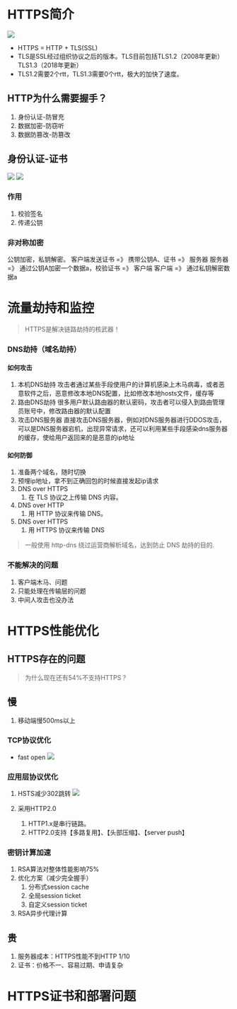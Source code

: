# HTTPS简介
![](./img/18、HTTPS原理以及最佳时间/HTTPS交互流程.jpg)

- HTTPS = HTTP + TLS(SSL)
- TLS是SSL经过组织协议之后的版本。TLS目前包括TLS1.2（2008年更新）TLS1.3（2018年更新）
- TLS1.2需要2个rtt，TLS1.3需要0个rtt，极大的加快了速度。

## HTTP为什么需要握手？
1. 身份认证-防冒充
2. 数据加密-防窃听
3. 数据防篡改-防篡改
 
## 身份认证-证书
![](./img/18、HTTPS原理以及最佳时间/HTTPS证书的作用.jpg)
![](./img/18、HTTPS原理以及最佳时间/数字签名.jpg)

### 作用
1. 校验签名
2. 传递公钥


### 非对称加密
公钥加密，私钥解密。
客户端发送证书 =》 携带公钥A、证书 =》 服务器
服务器 =》 通过公钥A加密一个数据a，校验证书 =》 客户端
客户端 =》 通过私钥解密数据a
# 流量劫持和监控
> HTTPS是解决链路劫持的核武器！

### DNS劫持（域名劫持）
#### 如何攻击
1. 本机DNS劫持
攻击者通过某些手段使用户的计算机感染上木马病毒，或者恶意软件之后，恶意修改本地DNS配置，比如修改本地hosts文件，缓存等
2. 路由DNS劫持
很多用户默认路由器的默认密码，攻击者可以侵入到路由管理员账号中，修改路由器的默认配置
3. 攻击DNS服务器
直接攻击DNS服务器，例如对DNS服务器进行DDOS攻击，可以是DNS服务器宕机，出现异常请求，还可以利用某些手段感染dns服务器的缓存，使给用户返回来的是恶意的ip地址

#### 如何防御
1. 准备两个域名，随时切换
2. 预埋ip地址，拿不到正确回包的时候直接发起ip请求
3. DNS over HTTPS
   1. 在 TLS 协议之上传输 DNS 内容。
4. DNS over HTTP
   1. 用 HTTP 协议来传输 DNS。
5. DNS over HTTPS
   1. 用 HTTPS 协议来传输 DNS
> 一般使用 http-dns 绕过运营商解析域名，达到防止 DNS 劫持的目的.

### 不能解决的问题
1. 客户端木马、问题
2. 只能处理在传输层的问题
3. 中间人攻击也没办法

# HTTPS性能优化
## HTTPS存在的问题
> 为什么现在还有54%不支持HTTPS？
## 慢
1. 移动端慢500ms以上

### TCP协议优化
- fast open
![](./img/18、HTTPS原理以及最佳时间/TCP优化方案.jpg)

### 应用层协议优化
1. HSTS减少302跳转
![](./img/18、HTTPS原理以及最佳时间/HSTS.jpg)

2. 采用HTTP2.0
   1. HTTP1.x是串行链路。
   2. HTTP2.0支持【多路复用】、【头部压缩】、【server push】

### 密钥计算加速
1. RSA算法对整体性能影响75%
2. 优化方案（减少完全握手）
   1. 分布式session cache
   2. 全局session ticket
   3. 自定义session ticket
3. RSA异步代理计算
### 
## 贵
1. 服务器成本：HTTPS性能不到HTTP 1/10
2. 证书：价格不一、容易过期、申请复杂

# HTTPS证书和部署问题